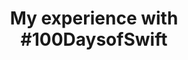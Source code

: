 ---
layout: ../../layouts/PostLayout.astro
title: "My experience with #100DaysofSwift"
pubDate: 03-11-2025
description: "just another post"
tags: ["astro", "learning", "webdev"]
---